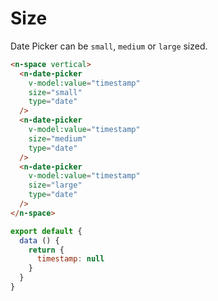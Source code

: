 # Size
Date Picker can be `small`, `medium` or `large` sized.
```html
<n-space vertical>
  <n-date-picker
    v-model:value="timestamp"
    size="small"
    type="date"
  />
  <n-date-picker
    v-model:value="timestamp"
    size="medium"
    type="date"
  />
  <n-date-picker
    v-model:value="timestamp"
    size="large"
    type="date"
  />
</n-space>
```
```js
export default {
  data () {
    return {
      timestamp: null
    }
  }
}
```
